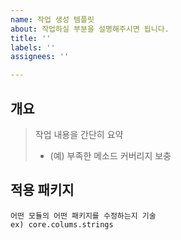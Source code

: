 ```yaml
---
name: 작업 생성 템플릿
about: 작업하실 부분을 설명해주시면 됩니다.
title: ''
labels: ''
assignees: ''

---
```


## 개요
> 작업 내용을 간단히 요약
> * (예) 부족한 메소드 커버리지 보충

## 적용 패키지
```
어떤 모듈의 어떤 패키지를 수정하는지 기술
ex) core.colums.strings
```
